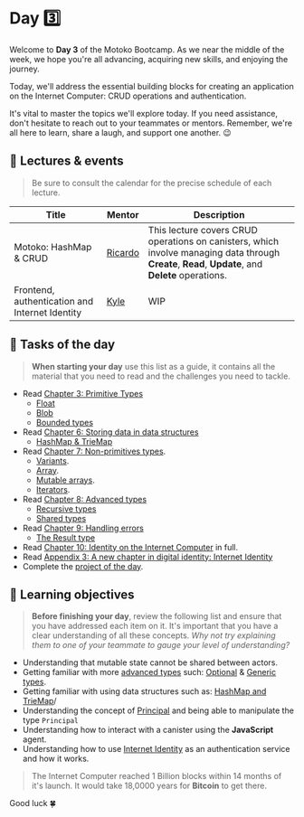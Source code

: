 # Day 3️⃣
Welcome to **Day 3** of the Motoko Bootcamp. As we near the middle of the week, we hope you're all advancing, acquiring new skills, and enjoying the journey. <br/>

Today, we'll address the essential building blocks for creating an application on the Internet Computer: CRUD operations and authentication. <br/>

It's vital to master the topics we'll explore today. If you need assistance, don't hesitate to reach out to your teammates or mentors. Remember, we're all here to learn, share a laugh, and support one another. 😉
## 🍿 Lectures & events
> Be sure to consult the calendar for the precise schedule of each lecture.

| Title | Mentor |  Description |
|-----------------|-----------------|-----------------|
 Motoko: HashMap & CRUD | <a href="https://twitter.com/CapuzR" target="_blank"> Ricardo </a> | This lecture covers CRUD operations on canisters, which involve managing data through **Create**, **Read**, **Update**, and **Delete** operations.
| Frontend, authentication and Internet Identity | <a href="https://twitter.com/kylpeacock" target="_blank"> Kyle  </a> | WIP
##  🧭 Tasks of the day
> **When starting your day** use this list as a guide, it contains all the material that you need to read and the challenges you need to tackle.

- Read [Chapter 3: Primitive Types](https://github.com/motoko-bootcamp/motoko-starter/blob/main/manuals/chapters/chapter-3/CHAPTER-3.MD)
    - [Float](https://github.com/motoko-bootcamp/motoko-starter/blob/main/manuals/chapters/chapter-3/CHAPTER-3.MD#float)
    - [Blob](https://github.com/motoko-bootcamp/motoko-starter/blob/main/manuals/chapters/chapter-3/CHAPTER-3.MD#blob)
    - [Bounded types](https://github.com/motoko-bootcamp/motoko-starter/blob/main/manuals/chapters/chapter-3/CHAPTER-3.MD#%EF%B8%8F-bounded-types)
- Read [Chapter 6: Storing data in data structures](https://github.com/motoko-bootcamp/motoko-starter/blob/main/manuals/chapters/chapter-6/CHAPTER-6.MD) 
    - [HashMap & TrieMap](https://github.com/motoko-bootcamp/motoko-starter/blob/main/manuals/chapters/chapter-6/CHAPTER-6.MD)
- Read [Chapter 7: Non-primitives types](https://github.com/motoko-bootcamp/motoko-starter/blob/main/manuals/chapters/chapter-7/CHAPTER-7.MD).
    - [Variants](https://github.com/motoko-bootcamp/motoko-starter/blob/main/manuals/chapters/chapter-6/CHAPTER-6.MD).
    - [Array](https://github.com/motoko-bootcamp/motoko-starter/blob/main/manuals/chapters/chapter-6/CHAPTER-6.MD).
    - [Mutable arrays](https://github.com/motoko-bootcamp/motoko-starter/blob/main/manuals/chapters/chapter-6/CHAPTER-6.MD).
    - [Iterators](https://github.com/motoko-bootcamp/motoko-starter/blob/main/manuals/chapters/chapter-6/CHAPTER-6.MD).
- Read [Chapter 8: Advanced types](https://github.com/motoko-bootcamp/motoko-starter/blob/main/manuals/chapters/chapter-8/CHAPTER-8.MD)
    - [Recursive types](https://github.com/motoko-bootcamp/motoko-starter/blob/main/manuals/chapters/chapter-8/CHAPTER-8.MD)
    - [Shared types](https://github.com/motoko-bootcamp/motoko-starter/blob/main/manuals/chapters/chapter-8/CHAPTER-8.MD)
- Read [Chapter 9: Handling errors](https://github.com/motoko-bootcamp/motoko-starter/blob/main/manuals/chapters/chapter-9/CHAPTER-9.MD)
    - [The Result type](https://github.com/motoko-bootcamp/motoko-starter/blob/main/manuals/chapters/chapter-9/CHAPTER-9.MD)
- Read [Chapter 10: Identity on the Internet Computer](https://github.com/motoko-bootcamp/motoko-starter/blob/main/manuals/chapters/chapter-10/CHAPTER-10.MD) in full.
- Read [Appendix 3: A new chapter in digital identity: Internet Identity](https://github.com/motoko-bootcamp/motoko-starter/blob/main/manuals/appendix/appendix-3/APPENDIX-3.MD#internet-identity)
- Complete the [project of the day](./project/README.MD).
## 🎯 Learning objectives
> **Before finishing your day**, review the following list and ensure that you have addressed each item on it. It's important that you have a clear understanding of all these concepts. <i> Why not try explaining them to one of your teammate to gauge your level of understanding? </i>

- Understanding that mutable state cannot be shared between actors. 
- Getting familiar with more [advanced types](https://github.com/motoko-bootcamp/motoko-starter/blob/main/manuals/chapters/chapter-8/CHAPTER-8.MD) such: [Optional](https://github.com/motoko-bootcamp/motoko-starter/blob/main/manuals/chapters/chapter-8/CHAPTER-8.MD#-optional-types) & [Generic types](https://github.com/motoko-bootcamp/motoko-starter/blob/main/manuals/chapters/chapter-8/CHAPTER-8.MD#-optional-types).
- Getting familiar with using data structures such as: [HashMap and TrieMap](https://github.com/motoko-bootcamp/motoko-starter/blob/main/manuals/chapters/chapter-6/CHAPTER-6.MD)/
- Understanding the concept of [Principal](https://github.com/motoko-bootcamp/motoko-starter/blob/main/manuals/chapters/chapter-8/CHAPTER-8.MD#-optional-types) and being able to manipulate the type `Principal`
- Understanding how to interact with a canister using the **JavaScript** agent.
- Understanding how to use [Internet Identity](https://github.com/motoko-bootcamp/motoko-starter/blob/main/manuals/appendix/appendix-3/APPENDIX-3.MD#internet-identity) as an authentication service and how it works.

> The Internet Computer reached 1 Billion blocks within 14 months of it's launch. It would take 18,0000 years for **Bitcoin** to get there. 

Good luck 🍀